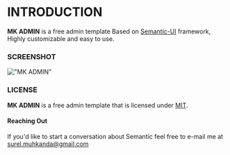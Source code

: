 INTRODUCTION
============

**MK ADMIN** is a free admin template Based on [Semantic-UI](http://www.semantic-ui.com) framework, Highly customizable and easy to use.

### SCREENSHOT

!["MK ADMIN"](https://i.ibb.co/k3dmZvH/Screenshot-9.png "MK ADMIN")

### LICENSE

**MK ADMIN** is a free admin template that is licensed under [MIT](http://opensource.org/licenses/MIT).

#### Reaching Out

If you'd like to start a conversation about Semantic feel free to e-mail me at [surel.muhkanda@gmail.com](mailto:surel.muhkanda@gmail.com)
